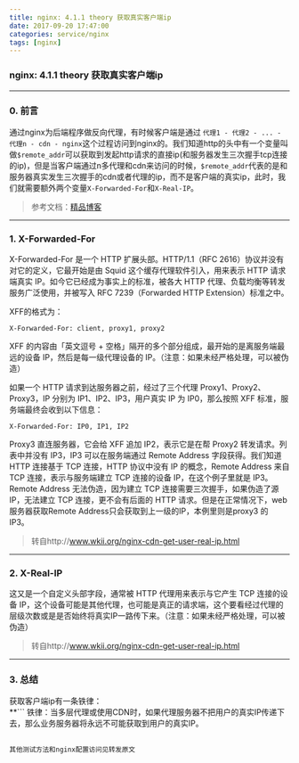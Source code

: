 ```yaml
---
title: nginx: 4.1.1 theory 获取真实客户端ip
date: 2017-09-20 17:47:00
categories: service/nginx
tags: [nginx]
---
```

### nginx: 4.1.1 theory 获取真实客户端ip

---

### 0. 前言
通过nginx为后端程序做反向代理，有时候客户端是通过 `代理1 - 代理2 - ... - 代理n - cdn - nginx`这个过程访问到nginx的。我们知道http的头中有一个变量叫做`$remote_addr`可以获取到发起http请求的直接ip(和服务器发生三次握手tcp连接的ip)，但是当客户端通过n多代理和cdn来访问的时候，`$remote_addr`代表的是和服务器真实发生三次握手的cdn或者代理的ip，而不是客户端的真实ip，此时，我们就需要额外两个变量`X-Forwarded-For`和`X-Real-IP`。
> 参考文档：[精品博客](http://www.wkii.org/nginx-cdn-get-user-real-ip.html)

---

### 1. X-Forwarded-For
X-Forwarded-For 是一个 HTTP 扩展头部。HTTP/1.1（RFC 2616）协议并没有对它的定义，它最开始是由 Squid 这个缓存代理软件引入，用来表示 HTTP 请求端真实 IP。如今它已经成为事实上的标准，被各大 HTTP 代理、负载均衡等转发服务广泛使用，并被写入 RFC 7239（Forwarded HTTP Extension）标准之中。

XFF的格式为：
```
X-Forwarded-For: client, proxy1, proxy2
```
XFF 的内容由「英文逗号 + 空格」隔开的多个部分组成，最开始的是离服务端最远的设备 IP，然后是每一级代理设备的 IP。（注意：如果未经严格处理，可以被伪造）

如果一个 HTTP 请求到达服务器之前，经过了三个代理 Proxy1、Proxy2、Proxy3，IP 分别为 IP1、IP2、IP3，用户真实 IP 为 IP0，那么按照 XFF 标准，服务端最终会收到以下信息：
```
X-Forwarded-For: IP0, IP1, IP2
```
Proxy3 直连服务器，它会给 XFF 追加 IP2，表示它是在帮 Proxy2 转发请求。列表中并没有 IP3，IP3 可以在服务端通过 Remote Address 字段获得。我们知道 HTTP 连接基于 TCP 连接，HTTP 协议中没有 IP 的概念，Remote Address 来自 TCP 连接，表示与服务端建立 TCP 连接的设备 IP，在这个例子里就是 IP3。Remote Address 无法伪造，因为建立 TCP 连接需要三次握手，如果伪造了源 IP，无法建立 TCP 连接，更不会有后面的 HTTP 请求。但是在正常情况下，web服务器获取Remote Address只会获取到上一级的IP，本例里则是proxy3 的 IP3。
> 转自http://www.wkii.org/nginx-cdn-get-user-real-ip.html

---

### 2. X-Real-IP
这又是一个自定义头部字段，通常被 HTTP 代理用来表示与它产生 TCP 连接的设备 IP，这个设备可能是其他代理，也可能是真正的请求端，这个要看经过代理的层级次数或是是否始终将真实IP一路传下来。（注意：如果未经严格处理，可以被伪造）
> 转自http://www.wkii.org/nginx-cdn-get-user-real-ip.html

---

### 3. 总结
获取客户端ip有一条铁律：  
**```
铁律：当多层代理或使用CDN时，如果代理服务器不把用户的真实IP传递下去，那么业务服务器将永远不可能获取到用户的真实IP。
```**

其他测试方法和nginx配置访问见转发原文
